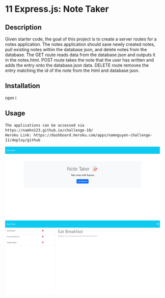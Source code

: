 # 11 Express.js: Note Taker
## Description
Given starter code, the goal of this project is to create a server routes for a notes application. The notes application should save newly created notes, pull existing notes within the database json, and delete notes from the database. The GET route reads data from the database json and outputs it in the notes.html. POST route takes the note that the user has written and adds the entry onto the database.json data. DELETE route removes the entry matching the id of the note from the html and database json.
## Installation
npm i

## Usage
```
The applications can be accessed via https://namhn123.github.io/challenge-10/
Heroku Link: https://dashboard.heroku.com/apps/namnguyen-challenge-11/deploy/github
```
![index.html](./assets/pic0.png)
![notes.html](./assets/pic1.png)